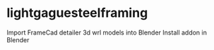 # lightgaguesteelframing
 Import FrameCad detailer 3d wrl models into Blender
 Install addon in Blender

